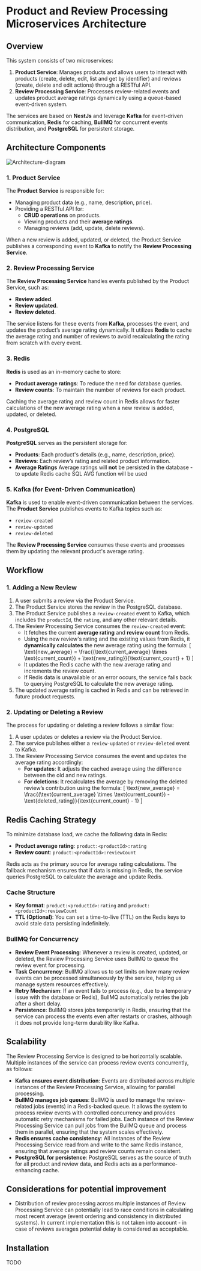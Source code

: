 # Product and Review Processing Microservices Architecture

## Overview

This system consists of two microservices:
1. **Product Service**: Manages products and allows users to interact with products   (create, delete, edit, list and get by
identifier) and reviews (create, delete and edit actions) through a RESTful API.
2. **Review Processing Service**: Processes review-related events and updates product average ratings dynamically using a queue-based event-driven system.

The services are based on **NestJs** and leverage **Kafka** for event-driven communication, **Redis** for caching, **BullMQ** for concurrent events distribution, and **PostgreSQL** for persistent storage.

## Architecture Components

![Architecture-diagram](https://github.com/user-attachments/assets/c05c3858-31cd-4e7a-b174-b8800456cb66)

### 1. **Product Service**

The **Product Service** is responsible for:
- Managing product data (e.g., name, description, price).
- Providing a RESTful API for:
  - **CRUD operations** on products.
  - Viewing products and their **average ratings**.
  - Managing reviews (add, update, delete reviews).
  
When a new review is added, updated, or deleted, the Product Service publishes a corresponding event to **Kafka** to notify the **Review Processing Service**.

### 2. **Review Processing Service**

The **Review Processing Service** handles events published by the Product Service, such as:
- **Review added**.
- **Review updated**.
- **Review deleted**.

The service listens for these events from **Kafka**, processes the event, and updates the product’s average rating dynamically. It utilizes **Redis** to cache the average rating and number of reviews to avoid recalculating the rating from scratch with every event.

### 3. **Redis**

**Redis** is used as an in-memory cache to store:
- **Product average ratings**: To reduce the need for database queries.
- **Review counts**: To maintain the number of reviews for each product.

Caching the average rating and review count in Redis allows for faster calculations of the new average rating when a new review is added, updated, or deleted.

### 4. **PostgreSQL**

**PostgreSQL** serves as the persistent storage for:
- **Products**: Each product's details (e.g., name, description, price).
- **Reviews**: Each review’s rating and related product information.
- **Average Ratings** Average ratings will **not** be persisted in the database - to update Redis cache SQL AVG function will be used
  
### 5. **Kafka (for Event-Driven Communication)**

**Kafka** is used to enable event-driven communication between the services. The **Product Service** publishes events to Kafka topics such as:
- `review-created`
- `review-updated`
- `review-deleted`

The **Review Processing Service** consumes these events and processes them by updating the relevant product's average rating.

## Workflow

### 1. **Adding a New Review**

1. A user submits a review via the Product Service.
2. The Product Service stores the review in the PostgreSQL database.
3. The Product Service publishes a `review-created` event to Kafka, which includes the `productId`, the `rating`, and any other relevant details.
4. The Review Processing Service consumes the `review-created` event:
   - It fetches the current **average rating** and **review count** from Redis.
   - Using the new review's rating and the existing values from Redis, it **dynamically calculates** the new average rating using the formula:
     \[
     \text{new\_average} = \frac{(\text{current\_average} \times \text{current\_count}) + \text{new\_rating}}{\text{current\_count} + 1}
     \]
   - It updates the Redis cache with the new average rating and increments the review count.
   - If Redis data is unavailable or an error occurs, the service falls back to querying PostgreSQL to calculate the new average rating.
5. The updated average rating is cached in Redis and can be retrieved in future product requests.

### 2. **Updating or Deleting a Review**

The process for updating or deleting a review follows a similar flow:
1. A user updates or deletes a review via the Product Service.
2. The service publishes either a `review-updated` or `review-deleted` event to Kafka.
3. The Review Processing Service consumes the event and updates the average rating accordingly:
   - **For updates**: It adjusts the cached average using the difference between the old and new ratings.
   - **For deletions**: It recalculates the average by removing the deleted review’s contribution using the formula:
     \[
     \text{new\_average} = \frac{(\text{current\_average} \times \text{current\_count}) - \text{deleted\_rating}}{\text{current\_count} - 1}
     \]

## Redis Caching Strategy

To minimize database load, we cache the following data in Redis:
- **Product average rating**: `product:<productId>:rating`
- **Review count**: `product:<productId>:reviewCount`

Redis acts as the primary source for average rating calculations. The fallback mechanism ensures that if data is missing in Redis, the service queries PostgreSQL to calculate the average and update Redis.

### Cache Structure
- **Key format**: `product:<productId>:rating` and `product:<productId>:reviewCount`
- **TTL (Optional)**: You can set a time-to-live (TTL) on the Redis keys to avoid stale data persisting indefinitely.

### BullMQ for Concurrency

- **Review Event Processing**: Whenever a review is created, updated, or deleted, the Review Processing Service uses BullMQ to queue the review event for processing.
- **Task Concurrency**: BullMQ allows us to set limits on how many review events can be processed simultaneously by the service, helping us manage system resources effectively.
- **Retry Mechanism**: If an event fails to process (e.g., due to a temporary issue with the database or Redis), BullMQ automatically retries the job after a short delay.
- **Persistence**: BullMQ stores jobs temporarily in Redis, ensuring that the service can process the events even after restarts or crashes, although it does not provide long-term durability like Kafka.

## Scalability

The Review Processing Service is designed to be horizontally scalable. Multiple instances of the service can process review events concurrently, as follows:

- **Kafka ensures event distribution**: Events are distributed across multiple instances of the Review Processing Service, allowing for parallel processing.
- **BullMQ manages job queues**: BullMQ is used to manage the review-related jobs (events) in a Redis-backed queue. It allows the system to process review events with controlled concurrency and provides automatic retry mechanisms for failed jobs. Each instance of the Review Processing Service can pull jobs from the BullMQ queue and process them in parallel, ensuring that the system scales effectively.
- **Redis ensures cache consistency**: All instances of the Review Processing Service read from and write to the same Redis instance, ensuring that average ratings and review counts remain consistent.
- **PostgreSQL for persistence**: PostgreSQL serves as the source of truth for all product and review data, and Redis acts as a performance-enhancing cache.

## Considerations for potential improvement

- Distribution of reviev processing across multiple instances of Review Processing Service can potentially lead to race conditions in calculating most recent average (event ordering and consistency in distributed systems). In current implementation this is not taken into account - in case of reviews averages potential delay is considered as acceptable.

## Installation
TODO


